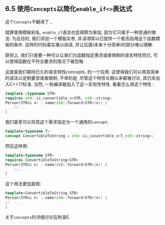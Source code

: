 ## 6.5 使用`Concepts`以简化`enable_if<>`表达式

这个`Concepts`不翻译了...

就算使用模板别名, `enable_if`语法也显得颇为笨拙, 因为它只属于一种变通的做法: 为达目的, 我们添加一个模板实参, 并*滥用*其以已提供一个能否启用这个函数模板的条件. 这样的代码着实难以阅读, 并让后面(本来十分简单)的部分难以理解.

原则上, 我们只是要一种可以让我们为函数指定需求或者限制的语言特性而已, 可以使得函数在不符合要求的情况下被忽略.

这就是我们期待已久的语言特性*concepts*, 的一个应用. 这使得我们可以用其简单的语法以定制要求或者限制. 不幸的是, 尽管这个特性长期以来都被讨论, 其仍未加入C++17标准. 当然, 一些编译器加入了这一实验性特性. 看看怎么用这个特性 :

```cpp
template <typename STR>
requires std::is_convertible_v<STR, std::string>
Person(STR&& n) : name(std::forward<STR>(n)) {
    // ...
}
```

我们甚至可以将其这个需求指定为一个通用的`concept`.

```cpp
template<typename T>
concept ConvertibleToString = std::is_convertible_v<T,std::string>;
```

然后这样用:

```cpp
template<typename STR>
requires ConvertibleToString<STR>
Person(STR&& n) : name(std::forward<STR>(n)) {
	//...
}
```

这个用法更加直观:

```cpp
template<ConvertibleToString STR>
Person(STR&& n) : name(std::forward<STR>(n)) {
// 	...
}
```

关于`concepts`的详细讨论在附录E. 